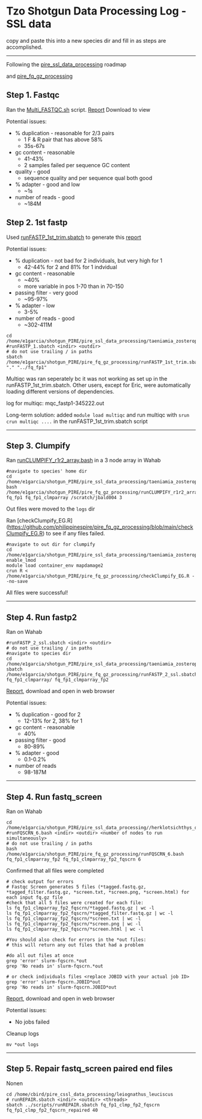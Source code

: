 # Tzo Shotgun Data Processing Log -SSL data

copy and paste this into a new species dir and fill in as steps are accomplished.

---

Following the [pire_ssl_data_processing](https://github.com/philippinespire/pire_ssl_data_processing) roadmap 

and [pire_fq_gz_processing](https://github.com/philippinespire/pire_fq_gz_processing)

## Step 1. Fastqc

Ran the [Multi_FASTQC.sh](https://github.com/philippinespire/pire_fq_gz_processing/blob/main/Multi_FASTQC.sh) script. [Report](https://github.com/philippinespire/pire_ssl_data_processing/blob/main/taeniamia_zosterophora/Multi_FASTQC/multiqc_report_fq.gz.html) Download to view

Potential issues:  
* % duplication - reasonable for 2/3 pairs
  * 1 F & R pair that has above 58%
  * 35s-67s
* gc content - reasonable
  * 41-43%
  * 2 samples failed per sequence GC content
* quality - good
  * sequence quality and per sequence qual both good
* % adapter - good and low
  * ~1s
* number of reads - good
  * ~184M

## Step 2.  1st fastp

Used [runFASTP_1st_trim.sbatch](https://github.com/philippinespire/pire_fq_gz_processing/blob/main/runFASTP_1st_trim.sbatch)
to generate this [report](https://github.com/philippinespire/pire_ssl_data_processing/blob/main/taeniamia_zosterophora/fq_fp1/1st_fastp_report.html)

Potential issues:  
* % duplication - not bad for 2 individuals, but very high for 1
  * 42-44% for 2 and 81% for 1 indvidual
* gc content - reasonable
  * ~40%
  * more variable in pos 1-70 than in 70-150 
* passing filter - very good
  * ~95-97%
* % adapter - low 
  * 3-5%
* number of reads - good
  * ~302-411M

```
cd /home/e1garcia/shotgun_PIRE/pire_ssl_data_processing/taeniamia_zosterophora/shotgun_raw_fq
#runFASTP_1.sbatch <indir> <outdir>
# do not use trailing / in paths
sbatch /home/e1garcia/shotgun_PIRE/pire_fq_gz_processing/runFASTP_1st_trim.sbatch "." "../fq_fp1"
```

Multiqc was ran seperately bc it was not working as set up in the runFASTP_1st_trim.sbatch.
 Other users, except for Eric, were automatically loading different versions of dependencies.

log for multiqc: mqc_fastp1-345222.out

Long-term solution:
added `module load multiqc` and run multiqc with `srun crun multiqc ....` in the runFASTP_1st_trim.sbatch script

---

## Step 3. Clumpify

Ran [runCLUMPIFY_r1r2_array.bash](https://github.com/philippinespire/pire_fq_gz_processing/blob/main/runCLUMPIFY_r1r2_array.bash) in a 3 node array in Wahab

```
#navigate to species' home dir
cd /home/e1garcia/shotgun_PIRE/pire_ssl_data_processing/taeniamia_zosterophora
bash /home/e1garcia/shotgun_PIRE/pire_fq_gz_processing/runCLUMPIFY_r1r2_array.bash fq_fp1 fq_fp1_clmparray /scratch/jbald004 3
```

Out files were moved to the `logs` dir

Ran [checkClumpify_EG.R] (https://github.com/philippinespire/pire_fq_gz_processing/blob/main/checkClumpify_EG.R) to see if any files failed.

```
#navigate to out dir for clumpify
cd /home/e1garcia/shotgun_PIRE/pire_ssl_data_processing/taeniamia_zosterophora/fq_fp1_clmparray
enable_lmod
module load container_env mapdamage2
crun R < /home/e1garcia/shotgun_PIRE/pire_fq_gz_processing/checkClumpify_EG.R --no-save
```
All files were successful!

---

## Step 4. Run fastp2

Ran on Wahab 

```
#runFASTP_2_ssl.sbatch <indir> <outdir>
# do not use trailing / in paths
#navigate to species dir
cd /home/e1garcia/shotgun_PIRE/pire_ssl_data_processing/taeniamia_zosterophora/
sbatch /home/e1garcia/shotgun_PIRE/pire_fq_gz_processing/runFASTP_2_ssl.sbatch fq_fp1_clmparray/ fq_fp1_clmparray_fp2
```

[Report](), download and open in web browser

Potential issues:  
* % duplication - good for 2
  * 12-13% for 2, 38% for 1
* gc content - reasonable
  *  40%
* passing filter - good
  *  80-89%
* % adapter - good
  * 0.1-0.2%
* number of reads
  * 98-187M

---

## Step 4. Run fastq_screen

Ran on Wahab
```
cd /home/e1garcia/shotgun_PIRE/pire_ssl_data_processing//herklotsichthys_quadrimaculatus/
#runFQSCRN_6.bash <indir> <outdir> <number of nodes to run simultaneously>
# do not use trailing / in paths
bash /home/e1garcia/shotgun_PIRE/pire_fq_gz_processing/runFQSCRN_6.bash fq_fp1_clmparray_fp2 fq_fp1_clmparray_fp2_fqscrn 6
```

Confirmed that all files were completed

```
# check output for errors
# Fastqc Screen generates 5 files (*tagged.fastq.gz, *tagged_filter.fastq.gz, *screen.txt, *screen.png, *screen.html) for each input fq.gz file
#check that all 5 files were created for each file: 
ls fq_fp1_clmparray_fp2_fqscrn/*tagged.fastq.gz | wc -l
ls fq_fp1_clmparray_fp2_fqscrn/*tagged_filter.fastq.gz | wc -l 
ls fq_fp1_clmparray_fp2_fqscrn/*screen.txt | wc -l
ls fq_fp1_clmparray_fp2_fqscrn/*screen.png | wc -l
ls fq_fp1_clmparray_fp2_fqscrn/*screen.html | wc -l

#You should also check for errors in the *out files:
# this will return any out files that had a problem

#do all out files at once
grep 'error' slurm-fqscrn.*out
grep 'No reads in' slurm-fqscrn.*out

# or check individuals files <replace JOBID with your actual job ID>
grep 'error' slurm-fqscrn.JOBID*out
grep 'No reads in' slurm-fqscrn.JOBID*out
```

[Report](), download and open in web browser

Potential issues:
* No jobs failed 


Cleanup logs
```
mv *out logs
```

---

## Step 5. Repair fastq_screen paired end files

Nonen

```
cd /home/cbird/pire_cssl_data_processing/leiognathus_leuciscus
# runREPAIR.sbatch <indir> <outdir> <threads>
sbatch ../scripts/runREPAIR.sbatch fq_fp1_clmp_fp2_fqscrn fq_fp1_clmp_fp2_fqscrn_repaired 40
```

